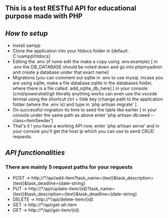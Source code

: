 ## This is a test RESTful API for educational purpose made with PHP 

## _How to setup_
 -  Install xampp
 - Clone the application into your htdocs folder in [default : C:\xampp\htdocs]
 - Editing the .env (if none edit the make a copy using .env.example) [ in .env the DB_DATABASE should be noted down and go into phpmyadmin and create a database under that exact name]
 - Migrations [you can comment out sqlite in .env to use mysql, incase you are using sqlite, make a file database.sqlite in the databases folder, where there is a file called .add_sqlite_db_here] [ in your console (cmd/powershell/git literally anything works can even use the vscode termial using the shortcut ctrl + tilde key )change path to the application folder (where the .env is) and type in 'php artisan migrate' ] 
 - On successful migration its time to seed the table like earlier [ in your console under the same path as above enter 'php artisan db:seed --class=itemSeeder']
 - That's it ! you have a working API now, enter 'php artisan serve' and in your console you'll get the host ip which you can use to send CRUD requests.


 ## _API functionalities_
 ### There are mainly 5 request paths for your requests
  - POST -> http://*/api/add-item?task_name={text}&task_description={text}&task_deadline={date-string}
  - PUT -> http://*/api/update-item/{id}?task_name={text}&task_description={text}&task_deadline={date-string}
  - DELETE -> http://*/api/delete-item/{id}
  - GET -> http://*/api/get-all-item
  - GET -> http://*/api/get-item/{id}
